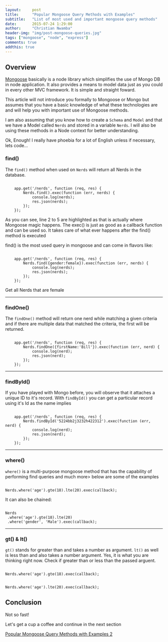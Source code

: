```yaml
---
layout:     post
title:      "Popular Mongoose Query Methods with Examples"
subtitle:   "List of most used and important mongoose query methods"
date:       2015-07-24 1:29:00
author:     "Christian Nwamba"
header-img: "img/post-mongoose-queries.jpg"
tags: ["mongoose", "node", "express"]
comments: true
addthis: true
---
```




<h2 class="section-heading">Overview</h2>

<p>
<a href="mongoosejs.com">Mongoose</a> basically is a node library which simplifies the use of Mongo DB
in node application. It also provides a means to model data just as you could in every other MVC framework. 
It is simple and straight foward.
</p>

<p>This article will not introduce you formally to Mongoose or Mongo but assumes that you have a basic
knowledge of what these technologies are and will help you with important use of Mongoose methods.</p>

<p>
    I am also assuming that you know how to create a <code>Schema</code> and <code>Model</code> 
    and that we have a Model called <code>Nerds</code> and stored in a variable
    <code>Nerds</code>. I will also be using these methods in a Node context for better understanding.
</p>

<p>Ok, Enough! I really have phoebia for a lot of English unless if necessary, lets code...</p>


<h3>find()</h3>
<p>
    The <code>find()</code> method when used on <code>Nerds</code> will return all Nerds in the database.
</p>
<pre class="line-numbers" data-line="2-5"><code class="language-javascript">
    app.get('/nerds', function (req, res) {
        Nerds.find().exec(function (err, nerds) {
            console.log(nerds);
            res.json(nerds);
        });
    });
</code></pre>
<p>
    As you can see, line 2 to 5 are highlighted as that is actually where Mongoose magic happens.
    The exec() is just as good as a callback function and can be used so. It takes care of what ever
    happens after the find() method is executed
</p>

<p>
    find() is the most used query in mongoose and can come in flavors like:
</p>
<pre class="line-numbers" data-line="2"><code class="language-javascript">
    app.get('/nerds', function (req, res) {
        Nerds.find({gender:female}).exec(function (err, nerds) {
            console.log(nerds);
            res.json(nerds);
        });
    });
</code></pre>
<span class="caption text-muted">Get all Nerds that are female</span>
<hr>
<h3>findOne()</h3>
<p>
    The <code>findOne()</code> method will return one nerd while matching a given criteria and if there
    are multiple data that matched the criteria, the first will be returned.
</p>
<pre class="line-numbers" data-line="2-5"><code class="language-javascript">
    app.get('/nerds', function (req, res) {
        Nerds.findOne({firstName:'Bill'}).exec(function (err, nerd) {
            console.log(nerd);
            res.json(nerd);
        });
    });
</code></pre>
<hr>

<h3>findById()</h3>
<p>
    If you have played with Mongo before, you will observe that it attaches a unique ID to it's
    record. With <code>findById()</code> you can get a particular record using it's Id as the name implies
</p>
<pre class="line-numbers" data-line="2-5"><code class="language-javascript">
    app.get('/nerds', function (req, res) {
        Nerds.findById('5224bb2j3232h422312').exec(function (err, nerd) {
            console.log(nerd);
            res.json(nerd);
        });
    });
</code></pre>
<hr>

<h3>where()</h3>
<p>
    <code>where()</code> is a multi-purpose mongoose method that has the capability of performing find queries and much more> below are some of the examples    
</p>

<pre class="line-numbers" data-line="1"><code class="language-javascript">
Nerds.where('age').gte(18).lte(20).exec(callback);
</code></pre>

<p>It can also be chained:</p>

<pre class="line-numbers" data-line="1"><code class="language-javascript">
Nerds
 .where('age').gte(18).lte(20)
 .where('gender', 'Male').exec(callback);
</code></pre>
<hr>

<h3>gt() &amp; lt()</h3>
<p>
    <code>gt()</code> stands for greater than and takes a number as argument. 
    <code>lt()</code> as well is less than and also takes a number argument.
    Yes, it is what you are thinking right now. Check if greater than or less than
    the passed arguent.
</p>

<pre class="line-numbers" data-line="1"><code class="language-javascript">
Nerds.where('age').gte(18).exec(callback);
</code></pre>

<pre class="line-numbers" data-line="1"><code class="language-javascript">
Nerds.where('age').lte(20).exec(callback);
</code></pre>

<h2>Conclusion</h2>
<p>Not so fast!</p>
<p>Let's get a cup a coffee and continue in the next section</p>
<p><a href="{{site.baseUrl}}/2015/07/24/popular-mongoose-query-methods-with-examples-2">Popular Mongoose Query Methods with Examples 2</a></p>